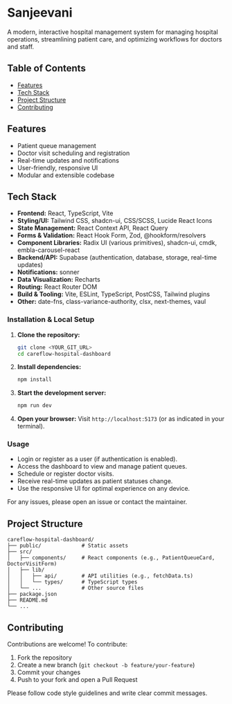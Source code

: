 # Sanjeevani

A modern, interactive hospital management system for managing hospital operations, streamlining patient care, and optimizing workflows for doctors and staff.

## Table of Contents
- [Features](#features)
- [Tech Stack](#tech-stack)
- [Project Structure](#project-structure)
- [Contributing](#contributing)

## Features
- Patient queue management
- Doctor visit scheduling and registration
- Real-time updates and notifications
- User-friendly, responsive UI
- Modular and extensible codebase

## Tech Stack
- **Frontend:** React, TypeScript, Vite
- **Styling/UI:** Tailwind CSS, shadcn-ui, CSS/SCSS, Lucide React Icons
- **State Management:** React Context API, React Query
- **Forms & Validation:** React Hook Form, Zod, @hookform/resolvers
- **Component Libraries:** Radix UI (various primitives), shadcn-ui, cmdk, embla-carousel-react
- **Backend/API:** Supabase (authentication, database, storage, real-time updates)
- **Notifications:** sonner
- **Data Visualization:** Recharts
- **Routing:** React Router DOM
- **Build & Tooling:** Vite, ESLint, TypeScript, PostCSS, Tailwind plugins
- **Other:** date-fns, class-variance-authority, clsx, next-themes, vaul


### Installation & Local Setup
1. **Clone the repository:**
   ```sh
   git clone <YOUR_GIT_URL>
   cd careflow-hospital-dashboard
   ```
2. **Install dependencies:**
   ```sh
   npm install
   ```
3. **Start the development server:**
   ```sh
   npm run dev
   ```
4. **Open your browser:**
   Visit `http://localhost:5173` (or as indicated in your terminal).

### Usage
- Login or register as a user (if authentication is enabled).
- Access the dashboard to view and manage patient queues.
- Schedule or register doctor visits.
- Receive real-time updates as patient statuses change.
- Use the responsive UI for optimal experience on any device.

For any issues, please open an issue or contact the maintainer.

## Project Structure
```
careflow-hospital-dashboard/
├── public/             # Static assets
├── src/
│   ├── components/     # React components (e.g., PatientQueueCard, DoctorVisitForm)
│   ├── lib/
│   │   ├── api/        # API utilities (e.g., fetchData.ts)
│   │   └── types/      # TypeScript types
│   └── ...             # Other source files
├── package.json
├── README.md
└── ...
```

## Contributing
Contributions are welcome! To contribute:
1. Fork the repository
2. Create a new branch (`git checkout -b feature/your-feature`)
3. Commit your changes
4. Push to your fork and open a Pull Request

Please follow code style guidelines and write clear commit messages.


